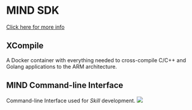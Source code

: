 # MIND SDK
[Click here for more info](https://www.vincross.com/developer/introduction/mind-overview)

## XCompile
A Docker container with everything needed to cross-compile C/C++ and Golang applications to the ARM architecture.

## MIND Command-line Interface
Command-line Interface used for *Skill* development.
![](https://i.imgur.com/OxrFxTB.png)

